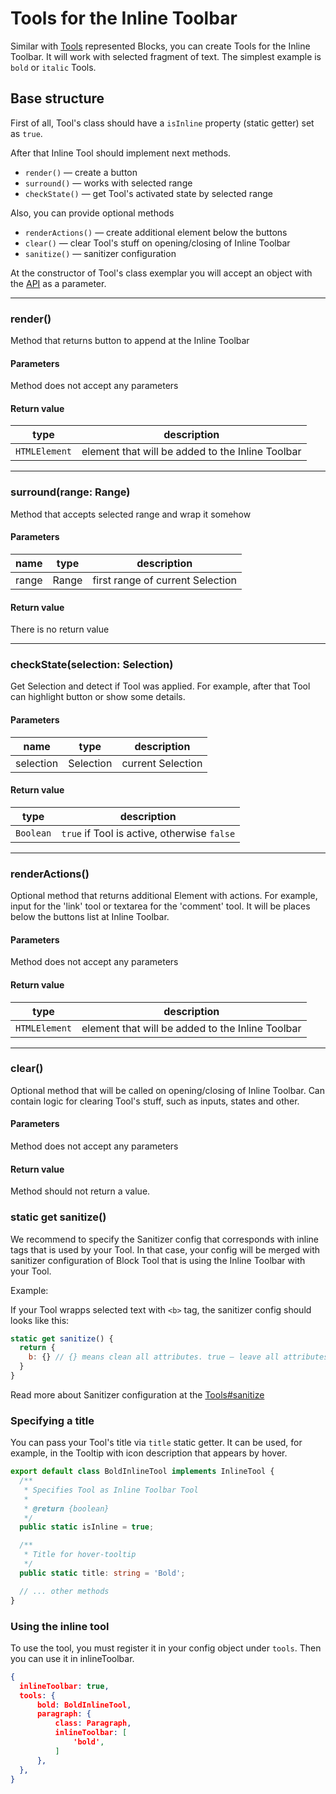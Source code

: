 # Tools for the Inline Toolbar

Similar with [Tools](tools.md) represented Blocks, you can create Tools for the Inline Toolbar. It will work with 
selected fragment of text. The simplest example is `bold` or `italic` Tools.

## Base structure

First of all, Tool's class should have a `isInline` property (static getter) set as `true`. 

After that Inline Tool should implement next methods.

- `render()` — create a button
- `surround()` — works with selected range
- `checkState()` — get Tool's activated state by selected range

Also, you can provide optional methods

- `renderActions()` — create additional element below the buttons
- `clear()` — clear Tool's stuff on opening/closing of Inline Toolbar
- `sanitize()` — sanitizer configuration

At the constructor of Tool's class exemplar you will accept an object with the [API](api.md) as a parameter.

---

### render()

Method that returns button to append at the Inline Toolbar

#### Parameters

Method does not accept any parameters

#### Return value

type | description | 
-- | -- |
`HTMLElement` | element that will be added to the Inline Toolbar |

---

### surround(range: Range)

Method that accepts selected range and wrap it somehow

#### Parameters

name | type | description | 
-- |-- | -- |
range | Range | first range of current Selection |

#### Return value

There is no return value

---

### checkState(selection: Selection)

Get Selection and detect if Tool was applied. For example, after that Tool can highlight button or show some details.

#### Parameters

name | type | description | 
-- |-- | -- |
selection | Selection | current Selection |

#### Return value

type | description | 
-- | -- |
`Boolean` | `true` if Tool is active, otherwise `false` |

---

### renderActions()

Optional method that returns additional Element with actions. 
For example, input for the 'link' tool or textarea for the 'comment' tool. 
It will be places below the buttons list at Inline Toolbar.

#### Parameters

Method does not accept any parameters

#### Return value

type | description | 
-- | -- |
`HTMLElement` | element that will be added to the Inline Toolbar |

---

### clear()

Optional method that will be called on opening/closing of Inline Toolbar. 
Can contain logic for clearing Tool's stuff, such as inputs, states and other.

#### Parameters

Method does not accept any parameters

#### Return value

Method should not return a value. 

### static get sanitize()

We recommend to specify the Sanitizer config that corresponds with inline tags that is used by your Tool. 
In that case, your config will be merged with sanitizer configuration of Block Tool 
that is using the Inline Toolbar with your Tool.

Example:

If your Tool wrapps selected text with `<b>` tag, the sanitizer config should looks like this:

```js
static get sanitize() {
  return {
    b: {} // {} means clean all attributes. true — leave all attributes
  }
}
``` 

Read more about Sanitizer configuration at the [Tools#sanitize](tools.md#sanitize)

### Specifying a title

You can pass your Tool's title via `title` static getter. It can be used, for example, in the Tooltip with 
icon description that appears by hover. 

```ts
export default class BoldInlineTool implements InlineTool {
  /**
   * Specifies Tool as Inline Toolbar Tool
   *
   * @return {boolean}
   */
  public static isInline = true;

  /**
   * Title for hover-tooltip
   */
  public static title: string = 'Bold';

  // ... other methods
}
```

### Using the inline tool

To use the tool, you must register it in your config object under `tools`. Then you can use it in inlineToolbar.

```json
{
  inlineToolbar: true,
  tools: {
      bold: BoldInlineTool,
      paragraph: {
          class: Paragraph,
          inlineToolbar: [
              'bold',
          ]
      },
  },
}
```
